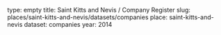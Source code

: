 type: empty
title: Saint Kitts and Nevis / Company Register
slug: places/saint-kitts-and-nevis/datasets/companies
place: saint-kitts-and-nevis
dataset: companies
year: 2014

